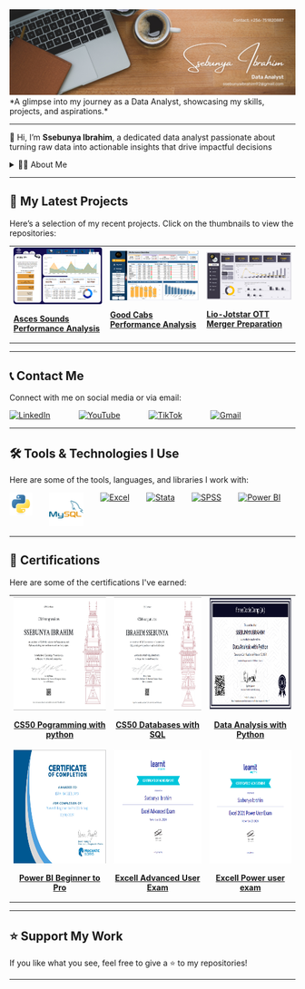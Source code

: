 <img src="Brown Wood Minimalist Profile LinkedIn Banner.png" alt="Header Image">
*A glimpse into my journey as a Data Analyst, showcasing my skills, projects, and aspirations.*

---

👋 Hi, I’m **Ssebunya Ibrahim**, a dedicated data analyst passionate about turning raw data into actionable insights that drive impactful decisions 

<details>
  <summary>👩‍💻 About Me</summary>
  
  My journey in data analytics combines technical expertise, real-world experience, and a proven track record of delivering results.  

  With extensive technical proficiency in data visualization, exploratory data analysis, statistical data analysis and machine learning using **python**, **Power BI**, **STATA**, **SQL**, **SPSS**, and **Excel**, I bring a comprehensive skill set to analyse complex data sets, develop insightful visualizations, and deliver data-driven solutions as well as reports that optimize performance.

  I continuously seek to expand my knowledge and stay updated with the latest advancements in data analytics and dedicated to leveraging my skills to drive impactful insights and solutions. I am eager to connect with like-minded professionals and explore new opportunities in data analytics. Let’s discuss how I can contribute to your team’s success.
Feel free to reach out to me to discuss collaboration or to dive deeper into any of my projects. 🌟

**What drives me?**  
✔️ Solving problems with data  
✔️ Building beautiful, interactive visualizations  
✔️ Continuous learning and growth in the analytics space 

</details>

---

## 🚀 **My Latest Projects**

Here’s a selection of my recent projects. Click on the thumbnails to view the repositories:

<table align="centre">
  <tr>
    <td align="centre">
      <a href="https://github.com/ssebunyaibrahim/Asces-Sounds-Project.git" target="_blank">
        <img src="https://raw.githubusercontent.com/ssebunyaibrahim/Asces-Sounds-Project/refs/heads/main/Images/Full%20performance%20dashboard.png" alt="Project 1" width="300">
        <p><b>Asces Sounds Performance Analysis</b></p>
      </a>
    </td>
    <td align="centre">
      <a href="https://github.com/ssebunyaibrahim/Good-cabs-Project/blob/1a68f11bfd92951ca7e80f807082a354ecd133ff/README.md" target="_blank">
        <img src="https://github.com/ssebunyaibrahim/Good-cabs-Project/blob/main/Report%20images/overall%20performance.png" alt="Project 2" width="300">
        <p><b>Good Cabs Performance Analysis</b></p>
      </a>
    </td>
    <td align="centre">
      <a href="https://github.com/ssebunyaibrahim/Lio-Jotstar-Merger-Analysis/blob/79c748f0df3f8d80f9655da008915ab404df9534/README.md" target="_blank">
        <img src="https://raw.githubusercontent.com/ssebunyaibrahim/Lio-Jotstar-Merger-Analysis/refs/heads/main/Images/Overviewf.png" alt="Project 2" width="300">
        <p><b>Lio-Jotstar OTT Merger Preparation</b></p>
      </a>
    </td>
  </tr>
  
</table>

---

## 📞 Contact Me

Connect with me on social media or via email:

<p align="left" style="display: flex; gap: 50px;">
  <a href="https://www.linkedin.com/in/ibrahimssebunya/" target="_blank" rel="noreferrer"> 
    <img src="https://cdn.jsdelivr.net/gh/devicons/devicon/icons/linkedin/linkedin-original.svg" alt="LinkedIn" width="40" height="40"/> 
  </a> 
  <a href="https://www.youtube.com/@Ibra.Davinci" target="_blank" rel="noreferrer"> 
    <img src="https://cdn-icons-png.flaticon.com/512/1384/1384060.png" alt="YouTube" width="40" height="40"/> 
  </a> 
  <a href="https://www.tiktok.com/@ibra.davinci" target="_blank" rel="noreferrer"> 
    <img src="https://cdn-icons-png.flaticon.com/512/3046/3046121.png" alt="TikTok" width="40" height="40"/> 
  </a>
  <a href="mailto:ssebunyaibrahim92@gmail.com" target="_blank" rel="noreferrer"> 
    <img src="https://upload.wikimedia.org/wikipedia/commons/7/7e/Gmail_icon_%282020%29.svg" alt="Gmail" width="40" height="40"/> 
  </a>
</p>

---

## 🛠️ **Tools & Technologies I Use**

Here are some of the tools, languages, and libraries I work with:  
<p align="left" style="display: flex; gap: 30px;">
  <a href="https://www.python.org" target="_blank" rel="noreferrer">
    <img src="https://raw.githubusercontent.com/devicons/devicon/master/icons/python/python-original.svg" alt="Python" width="40" height="40"/>
  </a>
  <a href="https://www.mysql.com/" target="_blank" rel="noreferrer">
    <img src="https://raw.githubusercontent.com/devicons/devicon/master/icons/mysql/mysql-original-wordmark.svg" alt="SQL" width="60" height="60"/>
  </a>
  <a href="https://www.microsoft.com/en-us/microsoft-365/excel" target="_blank" rel="noreferrer">
    <img src="https://upload.wikimedia.org/wikipedia/commons/8/8d/Microsoft_Excel_Logo_%282013-2019%29.svg" alt="Excel" width="40" height="40"/>
  </a>
  <a href="https://www.stata.com/" target="_blank" rel="noreferrer">
    <img src="https://upload.wikimedia.org/wikipedia/commons/5/5c/Stata_Logo.svg" alt="Stata" width="60" height="30"/>
  </a>
  <a href="https://www.ibm.com/products/spss-statistics" target="_blank" rel="noreferrer">
    <img src="https://upload.wikimedia.org/wikipedia/commons/e/ea/SPSS_logo.svg" alt="SPSS" width="40" height="40"/>
  </a>
  <a href="https://powerbi.microsoft.com/" target="_blank" rel="noreferrer">
    <img src="https://upload.wikimedia.org/wikipedia/commons/c/cf/New_Power_BI_Logo.svg" alt="Power BI" width="40" height="40"/>
  </a>
</p>


---

## 📜 Certifications

Here are some of the certifications I've earned:

<div align="left">

<table>
  <tr>
    <td align="center">
      <a href="https://github.com/ssebunyaibrahim/ssebunyaibrahim/blob/cc217d5d88c23ebe0f0010769b7e6129b395a911/CS50%20certificate.jpeg" target="_blank">
        <img src="CS50 certificate.jpeg"  width="300" height = "200">
        <p><b>CS50 Pogramming with python</b></p>
      </a>
    </td>
     <td align="center">
      <a href="https://github.com/ssebunyaibrahim/ssebunyaibrahim/blob/cc217d5d88c23ebe0f0010769b7e6129b395a911/CS50%20SQL%20IMAGE.png" target="_blank">
        <img src="CS50 SQL IMAGE.png" width="300" height = "200">
        <p><b>CS50 Databases with SQL</b></p>
      </a>
    </td>
     <td align="center">
      <a href="https://github.com/ssebunyaibrahim/ssebunyaibrahim/blob/cc217d5d88c23ebe0f0010769b7e6129b395a911/code%20camp%20certificate.PNG" target="_blank">
        <img src="code camp certificate.PNG" alt="Certificate" width="300" height = "200">
        <p><b>Data Analysis with Python</b></p>
      </a>
    </td>
  </tr>
   <tr>
    <td align="center">
      <a href="https://github.com/ssebunyaibrahim/ssebunyaibrahim/blob/cc217d5d88c23ebe0f0010769b7e6129b395a911/Power%20BI.PNG" target="_blank">
        <img src="Power BI.PNG" alt="CERTIFICATE" width="300" height = "200">
        <p><b>Power BI Beginner to Pro</b></p>
      </a>
    </td>
     <td align="center">
      <a href="https://github.com/ssebunyaibrahim/ssebunyaibrahim/blob/cc217d5d88c23ebe0f0010769b7e6129b395a911/EXCELL%20Advanced%20exam.PNG" target="_blank">
        <img src="EXCELL Advanced exam.PNG" width="300" height = "200">
        <p><b>Excell Advanced User Exam</b></p>
      </a>
    </td>
     <td align="center">
      <a href="https://github.com/ssebunyaibrahim/ssebunyaibrahim/blob/cc217d5d88c23ebe0f0010769b7e6129b395a911/excell%20power%20user%20exam.PNG" target="_blank">
        <img src="excell power user exam.PNG"  width="300" height = "200">
        <p><b>Excell Power user exam</b></p>
      </a>
    </td>
  </tr>
</table>

</div>


---

## ⭐ **Support My Work**

If you like what you see, feel free to give a ⭐ to my repositories!  

---

